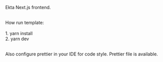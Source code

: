 Ekta Next.js frontend.
<br/><br/>

 How run template: <br/><br/>
    1. yarn install<br/>
    2. yarn dev<br/><br/>

 Also configure prettier in your IDE for code style. Prettier file is available.
